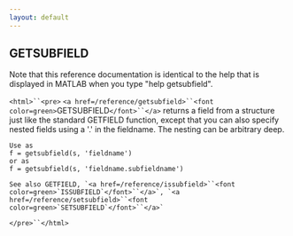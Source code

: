 ```yaml
---
layout: default
---
```


##  GETSUBFIELD

Note that this reference documentation is identical to the help that is displayed in MATLAB when you type "help getsubfield".

`<html>``<pre>`
    `<a href=/reference/getsubfield>``<font color=green>`GETSUBFIELD`</font>``</a>` returns a field from a structure just like the standard
    GETFIELD function, except that you can also specify nested fields
    using a '.' in the fieldname. The nesting can be arbitrary deep.
 
    Use as
    f = getsubfield(s, 'fieldname')
    or as
    f = getsubfield(s, 'fieldname.subfieldname')
 
    See also GETFIELD, `<a href=/reference/issubfield>``<font color=green>`ISSUBFIELD`</font>``</a>`, `<a href=/reference/setsubfield>``<font color=green>`SETSUBFIELD`</font>``</a>`
`</pre>``</html>`

